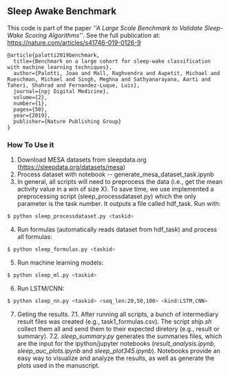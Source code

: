 ## Sleep Awake Benchmark

This code is part of the paper _''A Large Scale Benchmark to Validate Sleep-Wake Scoring Algorithms''_.
See the full publication at: https://nature.com/articles/s41746-019-0126-9

```
@article{palotti2019benchmark,
  title={Benchmark on a large cohort for sleep-wake classification with machine learning techniques},
  author={Palotti, Joao and Mall, Raghvendra and Aupetit, Michael and Rueschman, Michael and Singh, Meghna and Sathyanarayana, Aarti and Taheri, Shahrad and Fernandez-Luque, Luis},
  journal={npj Digital Medicine},
  volume={2},
  number={1},
  pages={50},
  year={2019},
  publisher={Nature Publishing Group}
}
```

### How To Use it

1. Download MESA datasets from sleepdata.org (https://sleepdata.org/datasets/mesa)
2. Process dataset with notebook -- generate_mesa_dataset_task.ipynb 
3. In general, all scripts will need to preprocess the data (i.e., get the mean activity value in a win of size X). To save time, we use implemented a preprocessing script (sleep_processdataset.py) which the only parameter is the task number. It outputs a file called hdf_task<taskid>. Run with:
```sh
$ python sleep_processdataset.py <taskid>
```
4. Run formulas (automatically reads dataset from hdf_task) and process all formulas:
```sh
$ python sleep_formulas.py <taskid>
```
5. Run machine learning models:
```sh
$ python sleep_ml.py <taskid>
```
6. Run LSTM/CNN:
```sh
$ python sleep_nn.py <taskid> <seq_len:20,50,100> <kind:LSTM,CNN>
```
7. Geting the results.
7.1. After running all scripts, a bunch of intermediary result files was created (e.g., task1_formulas.csv). The script _ship.sh_ collect them all and send them to their expected diretory (e.g., result or summary).
7.2. _sleep_summary.py_ generates the summaries files, which are the input for the ipython/jupyter notebooks (_result_analysis.ipynb_, _sleep_auc_plots.ipynb_ and _sleep_plot345.ipynb_). Notebooks provide an easy way to visualize and analyze the results, as well as generate the plots used in the manuscript.

